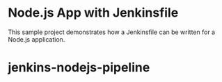 # Node.js App with Jenkinsfile

This sample project demonstrates how a Jenkinsfile can be written for a Node.js application.
# jenkins-nodejs-pipeline
